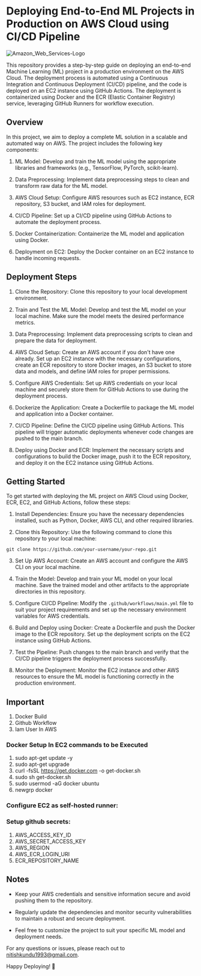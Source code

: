 # Deploying End-to-End ML Projects in Production on AWS Cloud using CI/CD Pipeline

![Amazon_Web_Services-Logo](https://github.com/NitishKundu/aws-deployment/assets/79974360/ea2995ac-524e-4d8c-bf99-5e55d73512fb)


This repository provides a step-by-step guide on deploying an end-to-end Machine Learning (ML) project in a production environment on the AWS Cloud. The deployment process is automated using a Continuous Integration and Continuous Deployment (CI/CD) pipeline, and the code is deployed on an EC2 instance using GitHub Actions. The deployment is containerized using Docker and the ECR (Elastic Container Registry) service, leveraging GitHub Runners for workflow execution.

## Overview

In this project, we aim to deploy a complete ML solution in a scalable and automated way on AWS. The project includes the following key components:

1. ML Model: Develop and train the ML model using the appropriate libraries and frameworks (e.g., TensorFlow, PyTorch, scikit-learn).

2. Data Preprocessing: Implement data preprocessing steps to clean and transform raw data for the ML model.

3. AWS Cloud Setup: Configure AWS resources such as EC2 instance, ECR repository, S3 bucket, and IAM roles for deployment.

4. CI/CD Pipeline: Set up a CI/CD pipeline using GitHub Actions to automate the deployment process.

5. Docker Containerization: Containerize the ML model and application using Docker.

6. Deployment on EC2: Deploy the Docker container on an EC2 instance to handle incoming requests.

## Deployment Steps

1. Clone the Repository: Clone this repository to your local development environment.

2. Train and Test the ML Model: Develop and test the ML model on your local machine. Make sure the model meets the desired performance metrics.

3. Data Preprocessing: Implement data preprocessing scripts to clean and prepare the data for deployment.

4. AWS Cloud Setup: Create an AWS account if you don't have one already. Set up an EC2 instance with the necessary configurations, create an ECR repository to store Docker images, an S3 bucket to store data and models, and define IAM roles for proper permissions.

5. Configure AWS Credentials: Set up AWS credentials on your local machine and securely store them for GitHub Actions to use during the deployment process.

6. Dockerize the Application: Create a Dockerfile to package the ML model and application into a Docker container.

7. CI/CD Pipeline: Define the CI/CD pipeline using GitHub Actions. This pipeline will trigger automatic deployments whenever code changes are pushed to the main branch.

8. Deploy using Docker and ECR: Implement the necessary scripts and configurations to build the Docker image, push it to the ECR repository, and deploy it on the EC2 instance using GitHub Actions.

## Getting Started

To get started with deploying the ML project on AWS Cloud using Docker, ECR, EC2, and GitHub Actions, follow these steps:

1. Install Dependencies: Ensure you have the necessary dependencies installed, such as Python, Docker, AWS CLI, and other required libraries.

2. Clone this Repository: Use the following command to clone this repository to your local machine:

```
git clone https://github.com/your-username/your-repo.git
```

3. Set Up AWS Account: Create an AWS account and configure the AWS CLI on your local machine.

4. Train the Model: Develop and train your ML model on your local machine. Save the trained model and other artifacts to the appropriate directories in this repository.

5. Configure CI/CD Pipeline: Modify the `.github/workflows/main.yml` file to suit your project requirements and set up the necessary environment variables for AWS credentials.

6. Build and Deploy using Docker: Create a Dockerfile and push the Docker image to the ECR repository. Set up the deployment scripts on the EC2 instance using GitHub Actions.

7. Test the Pipeline: Push changes to the main branch and verify that the CI/CD pipeline triggers the deployment process successfully.

8. Monitor the Deployment: Monitor the EC2 instance and other AWS resources to ensure the ML model is functioning correctly in the production environment.

## Important
1. Docker Build
2. Github Workflow
3. Iam User In AWS

### Docker Setup In EC2 commands to be Executed
1. sudo apt-get update -y
2. sudo apt-get upgrade
3. curl -fsSL https://get.docker.com -o get-docker.sh
4. sudo sh get-docker.sh
5. sudo usermod -aG docker ubuntu
6. newgrp docker

### Configure EC2 as self-hosted runner:

### Setup github secrets:
1. AWS_ACCESS_KEY_ID
2. AWS_SECRET_ACCESS_KEY
3. AWS_REGION
4. AWS_ECR_LOGIN_URI
5. ECR_REPOSITORY_NAME

## Notes

- Keep your AWS credentials and sensitive information secure and avoid pushing them to the repository.

- Regularly update the dependencies and monitor security vulnerabilities to maintain a robust and secure deployment.

- Feel free to customize the project to suit your specific ML model and deployment needs.

For any questions or issues, please reach out to nitishkundu1993@gmail.com.

Happy Deploying! 🚀

